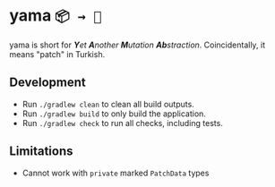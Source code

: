 # yama `📦 → 🎁`

yama is short for _**Y**et **A**nother **M**utation **Ab**straction_. Coincidentally, it means "patch" in Turkish.

## Development

* Run `./gradlew clean` to clean all build outputs.
* Run `./gradlew build` to only build the application.
* Run `./gradlew check` to run all checks, including tests.

## Limitations

* Cannot work with `private` marked `PatchData` types
